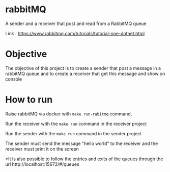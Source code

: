 # rabbitMQ
A sender and a receiver that post and read from a RabbitMQ queue

Link : https://www.rabbitmq.com/tutorials/tutorial-one-dotnet.html

# Objective
The objective of this project is to create a sender that post a message in a rabbitMQ queue and  to create a receiver that get this message and show on console

# How to run
Raise rabbitMQ via docker with ```make run-rabitmq``` command,

Run the receiver with the ```make run``` command in the receiver project

Run the sender with the ```make run``` command in the sender project 

The sender must send the message "hello world" to the receiver and the receiver must print it on the screen

*It is also possible to follow the entries and exits of the queues through the url http://localhost:15672/#/queues
